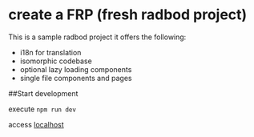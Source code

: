 # create a FRP (fresh radbod project)

This is a sample radbod project it offers the following:

* i18n for translation
* isomorphic codebase 
* optional lazy loading components
* single file components and pages

##Start development

execute `npm run dev`

access [localhost](http://localhost:8080)
